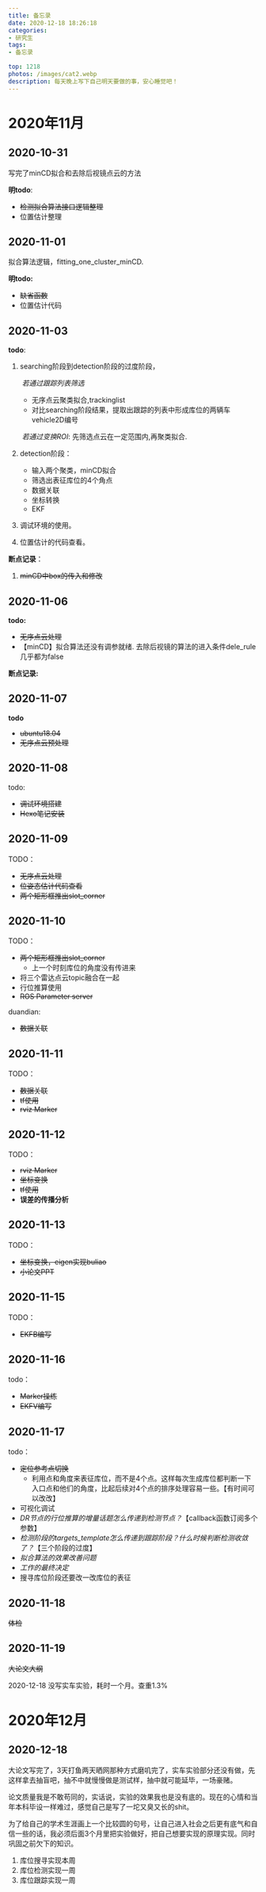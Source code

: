 ```yaml
---
title: 备忘录
date: 2020-12-18 18:26:18
categories:
- 研究生
tags:
- 备忘录

top: 1218
photos: /images/cat2.webp
description: 每天晚上写下自己明天要做的事，安心睡觉吧！
---
```


# 2020年11月

## 2020-10-31

写完了minCD拟合和去除后视镜点云的方法



**明todo**: 

- ~~检测拟合算法接口逻辑整理~~
- 位置估计整理

## 2020-11-01

拟合算法逻辑，fitting_one_cluster_minCD.

**明todo:**

- ~~缺省函数~~
- 位置估计代码

## 2020-11-03

**todo**:

1. searching阶段到detection阶段的过度阶段，

   ​	*若通过跟踪列表筛选*

   - 无序点云聚类拟合,trackinglist
   - 对比searching阶段结果，提取出跟踪的列表中形成库位的两辆车vehicle2D编号

   ​	*若通过变换ROI*: 先筛选点云在一定范围内,再聚类拟合.

2. detection阶段：

   - 输入两个聚类，minCD拟合
   - 筛选出表征库位的4个角点
   - 数据关联
   - 坐标转换
   - EKF

3. 调试环境的使用。

4. 位置估计的代码查看。

**断点记录**：

1. ~~minCD中box的传入和修改~~

## 2020-11-06

**todo:**

- ~~无序点云处理~~
- 【minCD】拟合算法还没有调参就绪. 去除后视镜的算法的进入条件dele_rule几乎都为false

**断点记录:**

## 2020-11-07

**todo**

- ~~ubuntu18.04~~
- ~~无序点云预处理~~

## 2020-11-08

todo:

- ~~调试环境搭建~~
- ~~Hexo笔记安装~~

## 2020-11-09

TODO：

- ~~无序点云处理~~
- ~~位姿态估计代码查看~~
- ~~两个矩形框推出slot_corner~~

## 2020-11-10

TODO：

- ~~两个矩形框推出slot_corner~~
  - 上一个时刻库位的角度没有传进来
- 将三个雷达点云topic融合在一起
- 行位推算使用
- ~~ROS Parameter server~~

duandian:

- ~~数据关联~~

## 2020-11-11

TODO：

- ~~数据关联~~
- ~~tf使用~~
- ~~rviz Marker~~

## 2020-11-12

TODO：

- ~~rviz Marker~~
- ~~坐标变换~~
- ~~tf使用~~
- **误差的传播分析**

## 2020-11-13

TODO：

- ~~坐标变换，eigen实现buliao~~
- ~~小论文PPT~~

## 2020-11-15

TODO：

- ~~EKFB编写~~

## 2020-11-16

todo：

- ~~Marker操练~~
- ~~EKFV编写~~

## 2020-11-17

todo：

- ~~定位参考点切换~~
  - 利用点和角度来表征库位，而不是4个点。这样每次生成库位都判断一下入口点和他们的角度，比起后续对4个点的排序处理容易一些。【有时间可以改改】
- 可视化调试
- *DR节点的行位推算的增量话题怎么传递到检测节点？*【callback函数订阅多个参数】
- *检测阶段的targets_template怎么传递到跟踪阶段？什么时候判断检测收敛了？*【三个阶段的过度】
- *拟合算法的效果改善问题*
- *工作的最终决定*
- 搜寻库位阶段还要改一改库位的表征

## 2020-11-18

~~体检~~

## 2020-11-19

~~大论文大纲~~

2020-12-18 没写实车实验，耗时一个月。查重1.3%

# 2020年12月

## 2020-12-18

大论文写完了，3天打鱼两天晒网那种方式磨叽完了，实车实验部分还没有做，先这样拿去抽盲吧，抽不中就慢慢做是测试样，抽中就可能延毕，一场豪赌。

论文质量我是不敢苟同的，实话说，实验的效果我也是没有底的。现在的心情和当年本科毕设一样难过，感觉自己是写了一坨又臭又长的shit。

为了给自己的学术生涯画上一个比较圆的句号，让自己进入社会之后更有底气和自信一些的话，我必须后面3个月里把实验做好，把自己想要实现的原理实现。同时巩固之前欠下的知识。

1. 库位搜寻实现本周
2. 库位检测实现一周
3. 库位跟踪实现一周



















